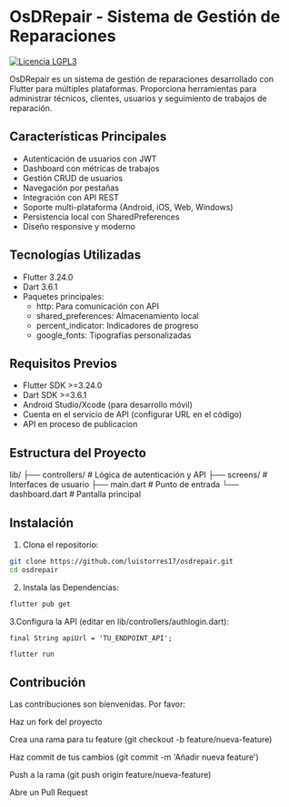 # OsDRepair - Sistema de Gestión de Reparaciones

[![Licencia LGPL3](https://img.shields.io/badge/Licencia-LGPL3-blue.svg)](LICENSE)

OsDRepair es un sistema de gestión de reparaciones desarrollado con Flutter para múltiples plataformas. Proporciona herramientas para administrar técnicos, clientes, usuarios y seguimiento de trabajos de reparación.

## Características Principales
- Autenticación de usuarios con JWT
- Dashboard con métricas de trabajos
- Gestión CRUD de usuarios
- Navegación por pestañas
- Integración con API REST
- Soporte multi-plataforma (Android, iOS, Web, Windows)
- Persistencia local con SharedPreferences
- Diseño responsive y moderno

## Tecnologías Utilizadas
- Flutter 3.24.0
- Dart 3.6.1
- Paquetes principales:
  - http: Para comunicación con API
  - shared_preferences: Almacenamiento local
  - percent_indicator: Indicadores de progreso
  - google_fonts: Tipografías personalizadas

## Requisitos Previos
- Flutter SDK >=3.24.0
- Dart SDK >=3.6.1
- Android Studio/Xcode (para desarrollo móvil)
- Cuenta en el servicio de API (configurar URL en el código)
- API en proceso de publicacion 

## Estructura del Proyecto
lib/
├── controllers/    # Lógica de autenticación y API
├── screens/        # Interfaces de usuario
├── main.dart       # Punto de entrada
└── dashboard.dart  # Pantalla principal



## Instalación
1. Clona el repositorio:
```bash
git clone https://github.com/luistorres17/osdrepair.git
cd osdrepair
```
2. Instala las Dependencias:
```bash
flutter pub get
```
3.Configura la API (editar en lib/controllers/authlogin.dart):
```
final String apiUrl = 'TU_ENDPOINT_API';
```

```bash
flutter run
```

## Contribución

Las contribuciones son bienvenidas. Por favor:

Haz un fork del proyecto

Crea una rama para tu feature (git checkout -b feature/nueva-feature)

Haz commit de tus cambios (git commit -m 'Añadir nueva feature')

Push a la rama (git push origin feature/nueva-feature)

Abre un Pull Request

